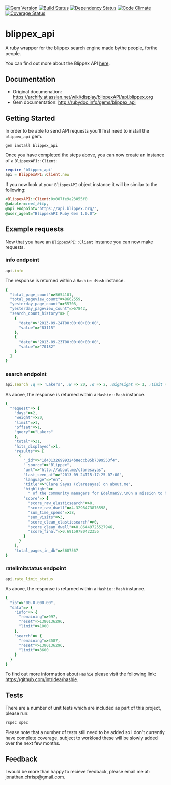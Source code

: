 [![Gem Version](https://badge.fury.io/rb/blippex_api.png)](http://badge.fury.io/rb/blippex_api)
[![Build Status](https://travis-ci.org/jonathanchrisp/blippex_api.png?branch=master)](https://travis-ci.org/jonathanchrisp/blippex_api)
[![Dependency Status](https://gemnasium.com/jonathanchrisp/blippex_api.png)](https://gemnasium.com/jonathanchrisp/blippex_api)
[![Code Climate](https://codeclimate.com/github/jonathanchrisp/blippex_api.png)](https://codeclimate.com/github/jonathanchrisp/blippex_api)
[![Coverage Status](https://coveralls.io/repos/jonathanchrisp/blippex_api/badge.png?branch=master)](https://coveralls.io/r/jonathanchrisp/blippex_api?branch=master)

# blippex_api
A ruby wrapper for the blippex search engine made bythe people, forthe people.

You can find out more about the Blippex API [here](https://archify.atlassian.net/wiki/display/blippexAPI/api.blippex.org).

## Documentation
* Original documenation: <https://archify.atlassian.net/wiki/display/blippexAPI/api.blippex.org>
* Gem documentation: <http://rubydoc.info/gems/blippex_api>

## Getting Started
In order to be able to send API requests you'll first need to install the `blippex_api` gem.

```ruby
gem install blippex_api
```

Once you have completed the steps above, you can now create an instance of a `BlippexAPI::Client`:

```ruby
require 'blippex_api'
api = BlippexAPI::Client.new
```

If you now look at your `BlippexAPI` object instance it will be similar to the following:

```ruby
<BlippexAPI::Client:0x007fe9a23055f0
@adapter=:net_http,
@api_endpoint="https://api.blippex.org/",
@user_agent="BlippexAPI Ruby Gem 1.0.0">
```

## Example requests
Now that you have an `BlippexAPI::Client` instance you can now make requests.

### info endpoint

```ruby
api.info
```

The response is returned within a `Hashie::Mash` instance.

```ruby
{
  "total_page_count"=>5654101,
  "total_pageview_count"=>8662559,
  "yesterday_page_count"=>55708,
  "yesterday_pageview_count"=>67842,
  "search_count_history"=> [
    {
      "date"=>"2013-09-24T00:00:00+00:00",
      "value"=>"83115"
    },
    {
      "date"=>"2013-09-23T00:00:00+00:00",
      "value"=>"70182"
    }
  ]
}
```

### search endpoint

```ruby
api.search :q => 'Lakers', :w => 20, :d => 2, :highlight => 1, :limit => 1, :offset => 1
```

As above, the response is returned within a `Hashie::Mash` instance.

```ruby
{
  "request"=> {
    "days"=>2,
    "weight"=>20,
    "limit"=>1,
    "offset"=>1,
    "query"=>"Lakers"
    },
    "total"=>31,
    "hits_displayed"=>1,
    "results"=> [
      {
        "_id"=>"1d431326999324b8eccb85b7399553f4",
        "_source"=>"Blippex",
        "url"=>"http://about.me/claresayas",
        "last_seen_at"=>"2013-09-24T15:17:25-07:00",
        "language"=>"en",
        "title"=>"Clare Sayas (claresayas) on about.me",
        "highlight"=>
          " of the community managers for EdelmanSV.\nOn a mission to help entrepreuners find their voice and advance the field of public engagement.\n<mark>Lakers</mark> fan, film/tv enthusiast, relentless home",
        "score"=> {
          "score_raw_elasticsearch"=>0,
          "score_raw_dwell"=>4.3298473876598,
          "sum_time_spend"=>38,
          "sum_visits"=>3,
          "score_clean_elasticsearch"=>0,
          "score_clean_dwell"=>0.86449725527946,
          "score_final"=>0.69159780422356
        }
      }
    ],
    "total_pages_in_db"=>5687567
}

```

### ratelimitstatus endpoint

```ruby
api.rate_limit_status
```

As above, the response is returned within a `Hashie::Mash` instance.

```ruby
{
  "ip"=>"00.0.000.00",
  "data"=> {
    "info"=> {
      "remaining"=>997,
      "reset"=>1380136296,
      "limit"=>1000
    },
    "search"=> {
      "remaining"=>3587,
      "reset"=>1380136296,
      "limit"=>3600
    }
  }
}
```

To find out more information about `Hashie` please visit the following link: <https://github.com/intridea/hashie>.

## Tests
There are a number of unit tests which are included as part of this project, please run:

```ruby
rspec spec
```

Please note that a number of tests still need to be added so I don't currently have complete coverage, subject to workload these will be slowly added over the next few months.

## Feedback
I would be more than happy to recieve feedback, please email me at: jonathan.chrisp@gmail.com.
